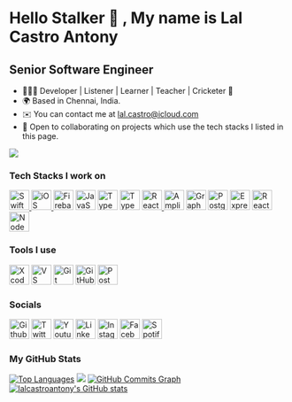 Hello Stalker 👋 ,  My name is Lal Castro Antony
===========================
Senior Software Engineer
---------------------------
* 💁🏻‍♂️ Developer | Listener | Learner | Teacher | Cricketer 🏏
* 🌍 Based in Chennai, India.
* ✉️ You can contact me at [lal.castro@icloud.com](mailto:lal.castro@icloud.com) 
* 🤝 Open to collaborating on projects which use the tech stacks I listed in this page.

<a href="https://www.twitter.com/lalcastroantony" target="_blank" rel="noreferrer"><img src="https://img.shields.io/twitter/url?label=Follow%20Lal%20Castro&style=social&url=https%3A%2F%2Ftwitter.com%2Flalcastroantony" /></a>


### Tech Stacks I work on  
<p align="left">
<a href="https://developer.apple.com/swift/" target="_blank" rel="noreferrer"><img src="https://cdn.svgporn.com/logos/swift.svg?response-content-disposition=attachment%3Bfilename%3Dswift.svg" height="36" alt="Swift" /> 
<a href="https://developer.apple.com/ios/" target="_blank" rel="noreferrer"><img src="https://img.icons8.com/?id=ZS86z3goveDT&format=gif&name=icons8-apple-logo.gif" height="36" alt="iOS" />  
<a href="https://firebase.google.com/" target="_blank" rel="noreferrer"><img src="https://cdn.svgporn.com/logos/firebase.svg?response-content-disposition=attachment%3Bfilename%3Dfirebase.svg" height="36" alt="Firebase" /></a>
<a href="https://developer.mozilla.org/en-US/docs/Web/JavaScript" target="_blank" rel="noreferrer"><img src="https://img.icons8.com/?id=tGvHBPJaKqEd&format=gif&name=icons8-javascript.gif" height="36" alt="JavaScript" /></a> 
<a href="https://www.typescriptlang.org/" target="_blank" rel="noreferrer"><img src="https://cdn.svgporn.com/logos/typescript-icon.svg?response-content-disposition=attachment%3Bfilename%3Dtypescript-icon.svg" width="36" height="36" alt="TypeScript" /></a>
<a href="https://tailwindcss.com" target="_blank" rel="noreferrer"><img src="https://cdn.svgporn.com/logos/tailwindcss-icon.svg?response-content-disposition=attachment%3Bfilename%3Dtailwindcss-icon.svg" width="36" height="36" alt="TypeScript" /></a>
<a href="https://reactnative.dev" target="_blank" rel="noreferrer"><img src="https://img.icons8.com/?id=YYYhFVbH4vFv&format=gif&name=icons8-react-native.gif" height="36" alt="React Native" /> 
<a href="https://aws.amazon.com/amplify/" target="_blank" rel="noreferrer"><img src="https://cdn.svgporn.com/logos/aws-amplify.svg?response-content-disposition=attachment%3Bfilename%3Daws-amplify.svg" height="36" alt="Amplify" /></a> 
<a href="https://graphql.org/" target="_blank" rel="noreferrer"><img src="https://cdn.svgporn.com/logos/graphql.svg?response-content-disposition=attachment%3Bfilename%3Dgraphql.svg" height="36" alt="GraphQL" /></a> 
<a href="https://www.postgresql.org/" target="_blank" rel="noreferrer"><img src="https://cdn.svgporn.com/logos/postgresql.svg?response-content-disposition=attachment%3Bfilename%3Dpostgresql.svg" height="36" alt="PostgreSQL" /></a> 
<a href="https://expressjs.com/" target="_blank" rel="noreferrer"><img src="https://img.icons8.com/?id=WNoJgbzDr3i2&format=svg&size=40&name=icons8-express-js.svg" height="36" alt="Express" /></a> 
<a href="https://reactjs.org/" target="_blank" rel="noreferrer"><img src="https://cdn.svgporn.com/logos/react.svg?response-content-disposition=attachment%3Bfilename%3Dreact.svg" height="36" alt="React" /></a>
<a href="https://nodejs.org/en/" target="_blank" rel="noreferrer"><img src="https://cdn.svgporn.com/logos/nodejs-icon.svg?response-content-disposition=attachment%3Bfilename%3Dnodejs-icon.svg" height="36" alt="NodeJS" /></a>   
</p> 


### Tools I use
<p>
<a href="https://developer.apple.com/xcode/" target="_blank" rel="noreferrer"><img src="https://img.icons8.com/?id=51974&format=svg&size=96&name=icons8-xcode.svg" height="36" alt="Xcode" /></a>
<a href="https://code.visualstudio.com" target="_blank" rel="noreferrer"><img src="https://img.icons8.com/?id=0OQR1FYCuA9f&format=svg&size=48&name=icons8-visual-studio-code-2019.svg" height="36" alt="VS Code" /></a>
<a href="https://git-scm.com" target="_blank" rel="noreferrer"><img src="https://img.icons8.com/?id=20906&format=svg&size=48&name=icons8-git.svg" height="36" alt="Git" /></a>
<a href="https://desktop.github.com" target="_blank" rel="noreferrer"><img src="https://img.icons8.com/?id=bVGqATNwfhYq&format=svg&size=48&name=icons8-github.svg" height="36" alt="GitHub Desktop" /></a>
<a href="https://www.postman.com" target="_blank" rel="noreferrer"><img src="https://cdn.svgporn.com/logos/postman.svg?response-content-disposition=attachment%3Bfilename%3Dpostman.svg" height="36" alt="Postman" /></a>
</p>


### Socials  
<p>
<a href="https://www.github.com/lalcastroantony" target="_blank" rel="noreferrer"><img src="https://img.icons8.com/?id=4MhUS4CzoLbx&format=gif&name=icons8-github.gif" height="36" alt="Github" /></a>
<a href="https://www.twitter.com/lalcastroantony" target="_blank" rel="noreferrer"><img src="https://img.icons8.com/?id=xWVjuc9hryql&format=gif&name=icons8-twitter.gif" height="36" alt="Twitter" /></a> 
<a href="https://www.youtube.com/c/LalCastro" target="_blank" rel="noreferrer"><img src="https://img.icons8.com/?id=p4rU35mvmXMQ&format=gif&name=icons8-youtube-logo.gif" height="36" alt="Youtube" /></a>
<a href="https://www.linkedin.com/in/lalcastro" target="_blank" rel="noreferrer"><img src="https://img.icons8.com/?id=TpMqKvVFD9pP&format=gif&name=icons8-linkedin-2.gif" height="36" alt="LinkedIn" /></a>
<a href="http://www.instagram.com/lal.castro" target="_blank" rel="noreferrer"><img src="https://img.icons8.com/?id=ZRiAFreol5mE&format=gif&name=icons8-instagram.gif" height="36" alt="Instagram" /></a>
<a href="https://www.facebook.com/lal.castro.antony" target="_blank" rel="noreferrer"><img src="https://img.icons8.com/?id=CtrV2SV33rD9&format=gif&name=icons8-facebook-circled.gif" height="36" alt="Facebook" /></a> 
<a href="https://open.spotify.com/user/31l3kh7e4gpgj2f7uqvuj53xsxfq" target="_blank" rel="noreferrer"><img src="https://img.icons8.com/?id=JBDiZwh5LGP3&format=gif&name=icons8-spotify.gif" height="36" alt="Spotify" /></a> 
</p>
  

### My GitHub Stats
<p>
<a href="https://github.com/lalcastroantony" align="left"><img src="https://github-readme-stats.vercel.app/api/top-langs/?username=lalcastroantony&langs_count=10&title_color=0891b2&text_color=ffffff&icon_color=0891b2&bg_color=000000&hide_border=true&locale=en&custom_title=Top%20%Languages" alt="Top Languages" /></a>
<a href="http://www.github.com/lalcastroantony"><img src="https://github-readme-streak-stats.herokuapp.com/?user=lalcastroantony&stroke=ffffff&background=000000&ring=0891b2&fire=0891b2&currStreakNum=ffffff&currStreakLabel=0891b2&sideNums=ffffff&sideLabels=ffffff&dates=ffffff&hide_border=true" /></a>
<a href="http://www.github.com/lalcastroantony"><img src="https://github-readme-activity-graph.cyclic.app/graph?username=lalcastroantony&bg_color=000000&color=ffffff&line=0891b2&point=ffffff&area_color=000000&area=true&hide_border=true&custom_title=GitHub%20Commits%20Graph" alt="GitHub Commits Graph" /></a>
<a href="http://www.github.com/lalcastroantony"><img src="https://github-readme-stats.vercel.app/api?username=lalcastroantony&show_icons=true&hide=&count_private=true&title_color=0891b2&text_color=ffffff&icon_color=0891b2&bg_color=000000&hide_border=true&show_icons=true" alt="lalcastroantony's GitHub stats" /></a>
</p>


